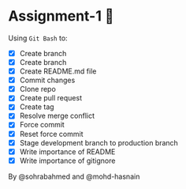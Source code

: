 # Assignment-1 :notebook_with_decorative_cover:

Using `Git Bash` to:
- [x] Create branch
- [x] Create branch
- [x] Create README.md file
- [x] Commit changes
- [x] Clone repo
- [x] Create pull request
- [x] Create tag
- [x] Resolve merge conflict
- [x] Force commit
- [x] Reset force commit
- [x] Stage development branch to production branch
- [x] Write importance of README
- [x] Write importance of gitignore

By @sohrabahmed and @mohd-hasnain
